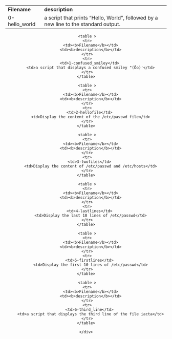 <div align="center">
    <table >
     <tr>
        <td><b>Filename</b></td>
        <td><b>description</b></td>
     </tr>
     <tr>
       <td>0-hello_world</td>
        <td> a script that prints “Hello, World”, followed by a new line to the standard output.</td>
     </tr>
    </table>

     <table >
     <tr>
        <td><b>Filename</b></td>
        <td><b>description</b></td>
     </tr>
     <tr>
       <td>1-confused_smiley</td>
        <td>a script that displays a confused smiley "(Ôo)'</td>
     </tr>
    </table>

     <table >
     <tr>
        <td><b>Filename</b></td>
        <td><b>description</b></td>
     </tr>
     <tr>
       <td>2-hellofile</td>
        <td>Display the content of the /etc/passwd file</td>
     </tr>
    </table>

     <table >
     <tr>
        <td><b>Filename</b></td>
        <td><b>description</b></td>
     </tr>
     <tr>
       <td>3-twofiles</td>
        <td>Display the content of /etc/passwd and /etc/hosts</td>
     </tr>
    </table>

     <table >
     <tr>
        <td><b>Filename</b></td>
        <td><b>description</b></td>
     </tr>
     <tr>
       <td>4-lastlines</td>
        <td>Display the last 10 lines of /etc/passwd</td>
     </tr>
    </table>

     <table >
     <tr>
        <td><b>Filename</b></td>
        <td><b>description</b></td>
     </tr>
     <tr>
       <td>5-firstlines</td>
        <td>Display the first 10 lines of /etc/passwd</td>
     </tr>
    </table>

     <table >
     <tr>
        <td><b>Filename</b></td>
        <td><b>description</b></td>
     </tr>
     <tr>
       <td>6-third_line</td>
        <td>a script that displays the third line of the file iacta</td>
     </tr>
    </table>

    </div>

